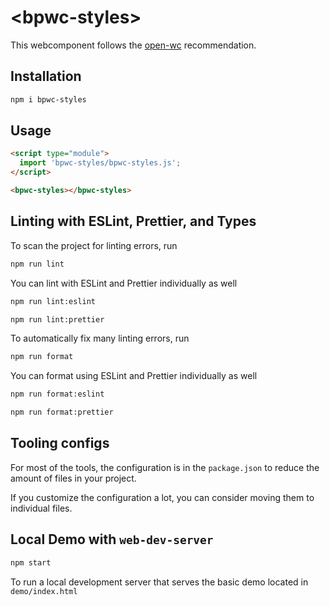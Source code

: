 # \<bpwc-styles>

This webcomponent follows the [open-wc](https://github.com/open-wc/open-wc) recommendation.

## Installation
```bash
npm i bpwc-styles
```

## Usage
```html
<script type="module">
  import 'bpwc-styles/bpwc-styles.js';
</script>

<bpwc-styles></bpwc-styles>
```

## Linting with ESLint, Prettier, and Types
To scan the project for linting errors, run
```bash
npm run lint
```

You can lint with ESLint and Prettier individually as well
```bash
npm run lint:eslint
```
```bash
npm run lint:prettier
```

To automatically fix many linting errors, run
```bash
npm run format
```

You can format using ESLint and Prettier individually as well
```bash
npm run format:eslint
```
```bash
npm run format:prettier
```


## Tooling configs

For most of the tools, the configuration is in the `package.json` to reduce the amount of files in your project.

If you customize the configuration a lot, you can consider moving them to individual files.

## Local Demo with `web-dev-server`
```bash
npm start
```
To run a local development server that serves the basic demo located in `demo/index.html`
